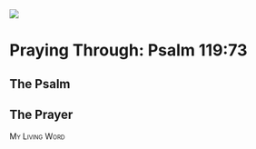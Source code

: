 <img class="intro-right" src="/images/art-paris-psalter.jpg">

<style>
  li {list-style-type: none;}
  p + ul {
    margin-top: -18px;
}
</style>

# Praying Through: Psalm 119:73

## The Psalm

## The Prayer

<div style="font-variant: small-caps;">
My Living Word
</div>
